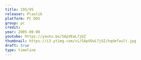 ```yaml
---
title: 195/95
releaser: Plastik
platform: PC DOS
group: pc
credit:
year: 2005-00-00
youtube: https://youtu.be/5ApVEwL7jGI
thumbnail: https://i3.ytimg.com/vi/5ApVEwL7jGI/hqdefault.jpg
draft: true
type: timeline
---
```


